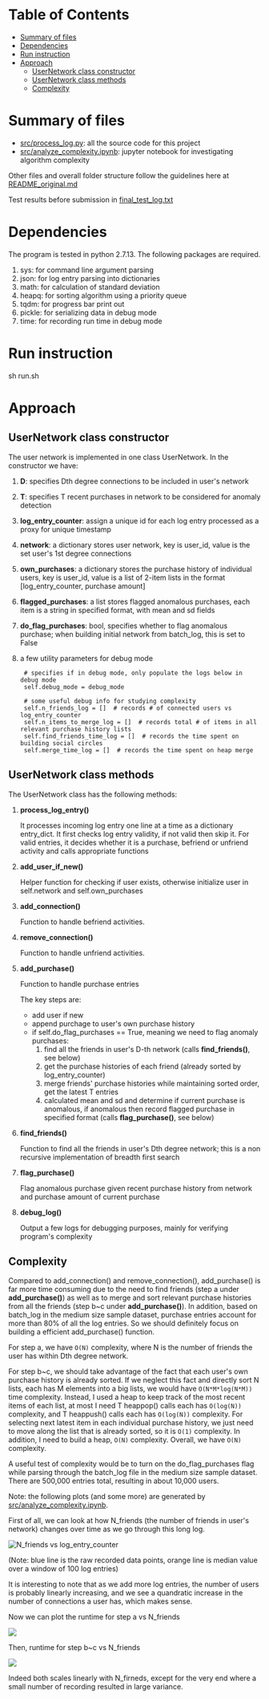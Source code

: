 Table of Contents
=================

  * [Summary of files](#summary-of-files)
  * [Dependencies](#dependencies)
  * [Run instruction](#run-instruction)
  * [Approach](#approach)
    * [UserNetwork class constructor](#usernetwork-class-constructor)
    * [UserNetwork class methods](#usernetwork-class-methods)
    * [Complexity](#complexity)

# Summary of files
* [src/process_log.py](src/process_log.py): all the source code for this project
* [src/analyze_complexity.ipynb](src/analyze_complexity.ipynb): jupyter notebook for investigating algorithm complexity

Other files and overall folder structure follow the guidelines here at [README_original.md](README_original.md)

Test results before submission in [final_test_log.txt](final_test_log.txt)


# Dependencies
The program is tested in python 2.7.13. The following packages are required.

1. sys: for command line argument parsing 
2. json: for log entry parsing into dictionaries
3. math: for calculation of standard deviation
4. heapq: for sorting algorithm using a priority queue
5. tqdm: for progress bar print out
6. pickle: for serializing data in debug mode
7. time: for recording run time in debug mode

# Run instruction
sh run.sh


# Approach

## UserNetwork class constructor

The user network is implemented in one class UserNetwork. In the constructor we have:

1. **D**: specifies Dth degree connections to be included in user's network
2. **T**: specifies T recent purchases in network to be considered for anomaly detection
3. **log_entry_counter**: assign a unique id for each log entry processed as a proxy for unique timestamp
4. **network**: a dictionary stores user network, key is user_id, value is the set user's 1st degree connections
5. **own_purchases**: a dictionary stores the purchase history of individual users, key is user_id, value is a list of 2-item lists in the format \[log_entry_counter, purchase amount]
6. **flagged_purchases**: a list stores flagged anomalous purchases, each item is a string in specified format, with mean and sd fields
7. **do_flag_purchases**: bool, specifies whether to flag anomalous purchase; when building initial network from batch_log, this is set to False
8. a few utility parameters for debug mode

        # specifies if in debug mode, only populate the logs below in debug mode
        self.debug_mode = debug_mode

        # some useful debug info for studying complexity
        self.n_friends_log = []  # records # of connected users vs log_entry_counter
        self.n_items_to_merge_log = []  # records total # of items in all relevant purchase history lists
        self.find_friends_time_log = []  # records the time spent on building social circles
        self.merge_time_log = []  # records the time spent on heap merge

## UserNetwork class methods
The UserNetwork class has the following methods:

1. **process_log_entry()**

    It processes incoming log entry one line at a time as a dictionary entry_dict. It first checks log entry validity, if not valid then skip it. 
    For valid entries, it decides whether it is a purchase, befriend or unfriend activity and calls appropriate functions

2. **add_user_if_new()**

    Helper function for checking if user exists, otherwise initialize user in self.network and self.own_purchases 
    
3. **add_connection()**

    Function to handle befriend activities.
    
4. **remove_connection()**

    Function to handle unfriend activities.
    
5. **add_purchase()**

    Function to handle purchase entries
    
    The key steps are: 
    * add user if new
    * append purchage to user's own purchase history
    * if self.do_flag_purchases == True, meaning we need to flag anomaly purchases:
        1. find all the friends in user's D-th network (calls **find_friends()**, see below)
        2. get the purchase histories of each friend (already sorted by log_entry_counter)
        3. merge friends' purchase histories while maintaining sorted order, get the latest T entries
        4. calculated mean and sd and determine if current purchase is anomalous, 
        if anomalous then record flagged purchase in specified format (calls **flag_purchase()**, see below)
        
6. **find_friends()**

    Function to find all the friends in user's Dth degree network; this is a non recursive implementation of breadth first search

7. **flag_purchase()**

    Flag anomalous purchase given recent purchase history from network and purchase amount of current purchase
    
8. **debug_log()**

    Output a few logs for debugging purposes, mainly for verifying program's complexity
    
## Complexity

Compared to add_connection() and remove_connection(), add_purchase() is far more time consuming due to the need to find friends 
(step a under **add_purchase()**) 
as well as to merge and sort relevant purchase histories from all the friends (step b~c under **add_purchase()**).
In addition, based on batch_log in the medium size sample dataset, purchase entries account for more than 80% of all the log entries.
So we should definitely focus on building a efficient add_purchase() function.

For step a, we have ```O(N)``` complexity, where N is the number of friends the user has within Dth degree network.

For step b~c, we should take advantage of the fact that each user's own purchase history is already sorted. If we neglect this fact and directly sort
N lists, each has M elements into a big lists, we would have ```O(N*M*log(N*M))``` time complexity. 
Instead, I used a heap to keep track of the most recent items of each list, at most I need T heappop() calls each has ```O(log(N))``` complexity, 
and T heappush() calls each has ```O(log(N))``` complexity. For selecting next latest item in each individual purchase history, we just need to move along the
list that is already sorted, so it is ```O(1)``` complexity. In addition, I need to build a heap, ```O(N)``` complexity. 
Overall, we have ```O(N)``` complexity. 

A useful test of complexity would be to turn on the do_flag_purchases flag while parsing through the batch_log file in the medium size sample dataset. 
There are 500,000 entries total, resulting in about 10,000 users.

Note: the following plots (and some more) are generated by [src/analyze_complexity.ipynb](src/analyze_complexity.ipynb).

First of all, we can look at how N_friends (the number of friends in user's network) changes over time as we go through this long log.

![N_friends vs log_entry_counter](images/N_friends.png)

(Note: blue line is the raw recorded data points, orange line is median value over a window of 100 log entries)

It is interesting to note that as we add more log entries, the number of users is probably linearly increasing, and we see a quandratic increase
in the number of connections a user has, which makes sense.

Now we can plot the runtime for step a vs N_friends

![](images/merge_time_vs_N_friends.png)

Then, runtime for step b~c vs N_friends

![](images/find_friends_time_vs_N_friends.png)

Indeed both scales linearly with N_firneds, except for the very end where a small number of recording resulted in large variance.




